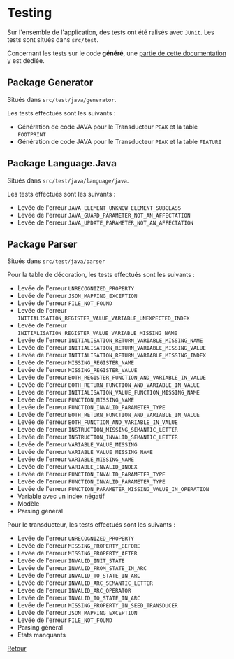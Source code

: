 # Testing

Sur l'ensemble de l'application, des tests ont été ralisés avec `JUnit`.
Les tests sont situés dans `src/test`.

Concernant les tests sur le code **généré**, une [partie de cette documentation](GeneratedCode.md) y est dédiée.

## Package Generator

Situés dans `src/test/java/generator`.

Les tests effectués sont les suivants :
- Génération de code JAVA pour le Transducteur `PEAK` et la table `FOOTPRINT`
- Génération de code JAVA pour le Transducteur `PEAK` et la table `FEATURE`

## Package Language.Java

Situés dans `src/test/java/language/java`.

Les tests effectués sont les suivants :
- Levée de l'erreur `JAVA_ELEMENT_UNKNOW_ELEMENT_SUBCLASS`
- Levée de l'erreur `JAVA_GUARD_PARAMETER_NOT_AN_AFFECTATION`
- Levée de l'erreur `JAVA_UPDATE_PARAMETER_NOT_AN_AFFECTATION`

## Package Parser

Situés dans `src/test/java/parser`

Pour la table de décoration, les tests effectués sont les suivants :
- Levée de l'erreur `UNRECOGNIZED_PROPERTY`
- Levée de l'erreur `JSON_MAPPING_EXCEPTION`
- Levée de l'erreur `FILE_NOT_FOUND`
- Levée de l'erreur `INITIALISATION_REGISTER_VALUE_VARIABLE_UNEXPECTED_INDEX`
- Levée de l'erreur `INITIALISATION_REGISTER_VALUE_VARIABLE_MISSING_NAME`
- Levée de l'erreur `INITIALISATION_RETURN_VARIABLE_MISSING_NAME`
- Levée de l'erreur `INITIALISATION_RETURN_VARIABLE_MISSING_VALUE`
- Levée de l'erreur `INITIALISATION_RETURN_VARIABLE_MISSING_INDEX`
- Levée de l'erreur `MISSING_REGISTER_NAME`
- Levée de l'erreur `MISSING_REGISTER_VALUE`
- Levée de l'erreur `BOTH_REGISTER_FUNCTION_AND_VARIABLE_IN_VALUE`
- Levée de l'erreur `BOTH_RETURN_FUNCTION_AND_VARIABLE_IN_VALUE`
- Levée de l'erreur `INITIALISATION_VALUE_FUNCTION_MISSING_NAME`
- Levée de l'erreur `FUNCTION_MISSING_NAME`
- Levée de l'erreur `FUNCTION_INVALID_PARAMETER_TYPE`
- Levée de l'erreur `BOTH_RETURN_FUNCTION_AND_VARIABLE_IN_VALUE`
- Levée de l'erreur `BOTH_FUNCTION_AND_VARIABLE_IN_VALUE`
- Levée de l'erreur `INSTRUCTION_MISSING_SEMANTIC_LETTER`
- Levée de l'erreur `INSTRUCTION_INVALID_SEMANTIC_LETTER`
- Levée de l'erreur `VARIABLE_VALUE_MISSING`
- Levée de l'erreur `VARIABLE_VALUE_MISSING_NAME`
- Levée de l'erreur `VARIABLE_MISSING_NAME`
- Levée de l'erreur `VARIABLE_INVALID_INDEX`
- Levée de l'erreur `FUNCTION_INVALID_PARAMETER_TYPE`
- Levée de l'erreur `FUNCTION_INVALID_PARAMETER_TYPE`
- Levée de l'erreur `FUNCTION_PARAMETER_MISSING_VALUE_IN_OPERATION`
- Variable avec un index négatif
- Modèle
- Parsing général

Pour le transducteur, les tests effectués sont les suivants :
- Levée de l'erreur `UNRECOGNIZED_PROPERTY`
- Levée de l'erreur `MISSING_PROPERTY_BEFORE`
- Levée de l'erreur `MISSING_PROPERTY_AFTER`
- Levée de l'erreur `INVALID_INIT_STATE`
- Levée de l'erreur `INVALID_FROM_STATE_IN_ARC`
- Levée de l'erreur `INVALID_TO_STATE_IN_ARC`
- Levée de l'erreur `INVALID_ARC_SEMANTIC_LETTER`
- Levée de l'erreur `INVALID_ARC_OPERATOR`
- Levée de l'erreur `INVALID_TO_STATE_IN_ARC`
- Levée de l'erreur `MISSING_PROPERTY_IN_SEED_TRANSDUCER`
- Levée de l'erreur `JSON_MAPPING_EXCEPTION`
- Levée de l'erreur `FILE_NOT_FOUND`
- Parsing général
- Etats manquants

[Retour](../README.md)
